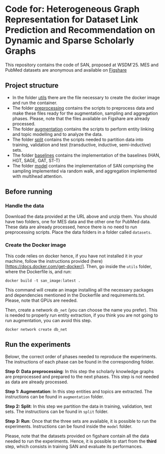 # Code for: Heterogeneous Graph Representation for Dataset Link Prediction and Recommendation on Dynamic and Sparse Scholarly Graphs
This repository contains the code of SAN, proposed at WSDM'25.
MES and PubMed datasets are anonymous and available on [Figshare](https://figshare.com/s/1e11a6f03fbf97d61936)

## Project structure
- In the folder [utils](utils/) there are the file necessary to create the docker image and run the container.
- The folder [preprocessing](preprocessing/) contains the scripts to preprocess data and make these files ready for the augmentation, sampling and aggregation phases. Please, note that the files available on Figshare are already processed.
- The folder [augmentation](augmentation/) contains the scripts to perform entity linking and topic modelling and to analyze the data.
- The folder [split](split/) contains the scripts needed to partition data into training, validation and test (transductive, inductive, semi-inductive) sets.
- The folder [baselines](baselines/) contains the implementation of the baselines (HAN, HGT, SAGE, GAT, ST-T)
- The folder [model](model/) contains the implementation of SAN comprising the sampling implemented via random walk, and aggregation implemented with multihead attention.

## Before running
### Handle the data
Download the data provided at the URL above and unzip them. You should have two folders, one for MES data and the other one for PubMed data. These data are already processed, hence there is no need to run preprocessing scripts. 
Place the data folders in a folder called `datasets`.

### Create the Docker image 
This code relies on docker hence, if you have not installed it in your machine, follow the instructions provided (here)[https://docs.docker.com/get-docker/].
Then, go inside the `utils` folder, where the Dockerfile is, and run:

```
docker build -t san_image:latest .
```

This command will create an image installing all the necessary packages and dependencies mentioned in the Dockerfile and requirements.txt.
Please, note that GPUs are needed.

Then, create a network `db_net` (you can choose the name you prefer). This is needed to properly run entity extraction, if you think you are not going to run augmentation, you can avoid this step.
```
docker network create db_net
```

## Run the experiments
Belowr, the correct order of phases needed to reproduce the experiments. The instructions of each phase can be found in the corresponding folder.

__Step 0: Data preprocessing__: In this step the scholarly knowledge graphs are preprocessed and prepared to the next phases. This step is not needed as data are already processed.

__Step 1: Augmentation__: In this step entities and topics are extracted. The instructions can be found in `augmentation` folder. 

__Step 2: Split__: In this step we partition the data in training, validation, test sets. The instructions can be found in `split` folder.

__Step 3: Run__: Once that the three sets are available, it is possible to run the experiments. Instructions can be found inside the `model` folder.

Please, note that the datasets provided on figshare contain all the data needed to run the experiments. Hence, it is possible to start from the **third** step, which consists in training SAN and evaluate its performances.




